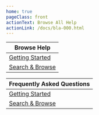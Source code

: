 ```yaml
---
home: true
pageClass: front
actionText: Browse All Help
actionLink: /docs/bla-000.html
---
```


| Browse Help                                               |
| --------------------------------------------------------- |
| [Getting Started](/docs/)                                 |
| [Search & Browse](/docs/blh-010-search-and-browse.html)   | 

| Frequently Asked Questions                                |
|-----------------------------------------------------------|
| [Getting Started](/docs/)                                 |
| [Search & Browse](/docs/blh-010-search-and-browse.html)   |
